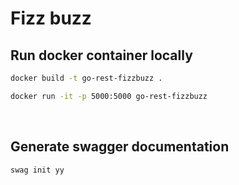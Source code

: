 # Fizz buzz

## Run docker container locally

```bash
docker build -t go-rest-fizzbuzz .
```
```bash
docker run -it -p 5000:5000 go-rest-fizzbuzz
```
<br>

## Generate swagger documentation

```bash
swag init yy
```


